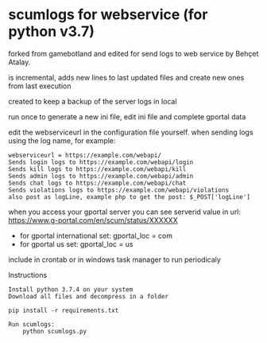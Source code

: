 # scumlogs for webservice (for python v3.7)
forked from gamebotland and edited for send logs to web service by Behçet Atalay.

is incremental, adds new lines to last updated files and create new ones from last execution

created to keep a backup of the server logs in local

run once to generate a new ini file, edit ini file and complete gportal data

edit the webserviceurl in the configuration file yourself.
when sending logs using the log name, 
for example:

	webserviceurl = https://example.com/webapi/
	Sends login logs to https://example.com/webapi/login
	Sends kill logs to https://example.com/webapi/kill
	Sends admin logs to https://example.com/webapi/admin
	Sends chat logs to https://example.com/webapi/chat
	Sends violations logs to https://example.com/webapi/violations
	also post as logLine, example php to get the post: $_POST['logLine']


when you access your gportal server you can see serverid value in url: https://www.g-portal.com/en/scum/status/XXXXXX

- for gportal international set: gportal_loc = com
- for gportal us set: gportal_loc = us

include in crontab or in windows task manager to run periodicaly

Instructions

	Install python 3.7.4 on your system
	Download all files and decompress in a folder
		
	pip install -r requirements.txt
	
	Run scumlogs:
		python scumlogs.py
	
